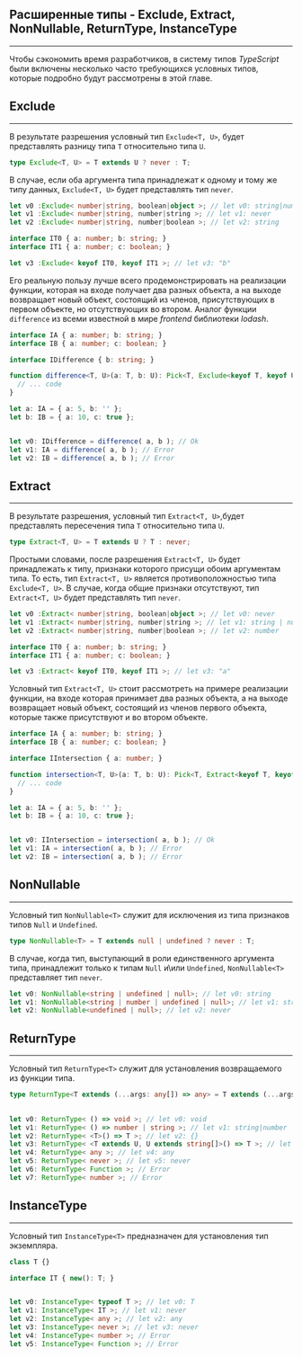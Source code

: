 ## Расширенные типы - Exclude, Extract, NonNullable, ReturnType, InstanceType
________________

Чтобы сэкономить время разработчиков, в систему типов *TypeScript* были включены несколько часто требующихся условных типов, которые подробно будут рассмотрены в этой главе.


## Exclude
________________

В результате разрешения условный тип `Exclude<T, U>`, будет представлять разницу типа `T` относительно типа `U`. 

~~~~~typescript
type Exclude<T, U> = T extends U ? never : T;
~~~~~

В случае, если оба аргумента типа принадлежат к одному и тому же типу данных, `Exclude<T, U>` будет представлять тип `never`.

~~~~~typescript
let v0 :Exclude< number|string, boolean|object >; // let v0: string|number
let v1 :Exclude< number|string, number|string >; // let v1: never
let v2 :Exclude< number|string, number|boolean >; // let v2: string

interface IT0 { a: number; b: string; }
interface IT1 { a: number; c: boolean; }

let v3 :Exclude< keyof IT0, keyof IT1 >; // let v3: "b"
~~~~~

Его реальную пользу лучше всего продемонстрировать на реализации функции, которая на входе получает два разных объекта, а на выходе возвращает новый объект, состоящий из членов, присутствующих в первом объекте, но отсутствующих во втором. Аналог функции `difference` из всеми известной в мире *frontend* библиотеки *lodash*.

~~~~~typescript
interface IA { a: number; b: string; }
interface IB { a: number; c: boolean; }

interface IDifference { b: string; }

function difference<T, U>(a: T, b: U): Pick<T, Exclude<keyof T, keyof U>> {
  // ... code
}

let a: IA = { a: 5, b: '' };
let b: IB = { a: 10, c: true };


let v0: IDifference = difference( a, b ); // Ok
let v1: IA = difference( a, b ); // Error
let v2: IB = difference( a, b ); // Error
~~~~~


## Extract
________________


В результате разрешения, условный тип `Extract<T, U>`,будет представлять пересечения типа `T` относительно типа `U`.

~~~~~typescript
type Extract<T, U> = T extends U ? T : never;
~~~~~

Простыми словами, после разрешения `Extract<T, U>` будет принадлежать к типу, признаки которого присущи обоим аргументам типа. То есть, тип `Extract<T, U>` является противоположностью типа `Exclude<T, U>`. В случае, когда общие признаки отсутствуют, тип `Extract<T, U>` будет представлять тип `never`.

~~~~~typescript
let v0 :Extract< number|string, boolean|object >; // let v0: never
let v1 :Extract< number|string, number|string >; // let v1: string | number
let v2 :Extract< number|string, number|boolean >; // let v2: number

interface IT0 { a: number; b: string; }
interface IT1 { a: number; c: boolean; }

let v3 :Extract< keyof IT0, keyof IT1 >; // let v3: "a"
~~~~~

Условный тип `Extract<T, U>` стоит рассмотреть на примере реализации функции, на входе которая принимает два разных объекта, а на выходе возвращает новый объект, состоящий из членов первого объекта, которые также присутствуют и во втором объекте.

~~~~~typescript
interface IA { a: number; b: string; }
interface IB { a: number; c: boolean; }

interface IIntersection { a: number; }

function intersection<T, U>(a: T, b: U): Pick<T, Extract<keyof T, keyof U>> {
  // ... code
}

let a: IA = { a: 5, b: '' };
let b: IB = { a: 10, c: true };


let v0: IIntersection = intersection( a, b ); // Ok
let v1: IA = intersection( a, b ); // Error
let v2: IB = intersection( a, b ); // Error
~~~~~


## NonNullable
________________


Условный тип `NonNullable<T>` служит для исключения из типа признаков типов `Null` и `Undefined`.

~~~~~typescript
type NonNullable<T> = T extends null | undefined ? never : T;
~~~~~

В случае, когда тип, выступающий в роли единственного аргумента типа, принадлежит только к типам `Null` и\или `Undefined`, `NonNullable<T>` представляет тип `never`.

~~~~~typescript
let v0: NonNullable<string | undefined | null>; // let v0: string
let v1: NonNullable<string | number | undefined | null>; // let v1: string|number
let v2: NonNullable<undefined | null>; // let v2: never
~~~~~

## ReturnType
________________

Условный тип `ReturnType<T>` служит для установления возвращаемого из функции типа.

~~~~~typescript
type ReturnType<T extends (...args: any[]) => any> = T extends (...args: any[]) => infer R ? R : any;
	

let v0: ReturnType< () => void >; // let v0: void
let v1: ReturnType< () => number | string >; // let v1: string|number
let v2: ReturnType< <T>() => T >; // let v2: {}
let v3: ReturnType< <T extends U, U extends string[]>() => T >; // let v3: string[]
let v4: ReturnType< any >; // let v4: any
let v5: ReturnType< never >; // let v5: never
let v6: ReturnType< Function >; // Error
let v7: ReturnType< number >; // Error
~~~~~

## InstanceType
________________

Условный тип `InstanceType<T>` предназначен для установления тип экземпляра.

~~~~~typescript
class T {}

interface IT { new(): T; }


let v0: InstanceType< typeof T >; // let v0: T
let v1: InstanceType< IT >; // let v1: never
let v2: InstanceType< any >; // let v2: any
let v3: InstanceType< never >; // let v3: never
let v4: InstanceType< number >; // Error
let v5: InstanceType< Function >; // Error
~~~~~
